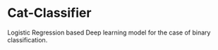 # Cat-Classifier
Logistic Regression based  Deep learning model for the case of binary classification.
